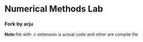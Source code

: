 # Numerical Methods Lab
<h3>Fork by arju</h3>
<b>Note</b>:file with .c extension is actual code and other are compile file  
